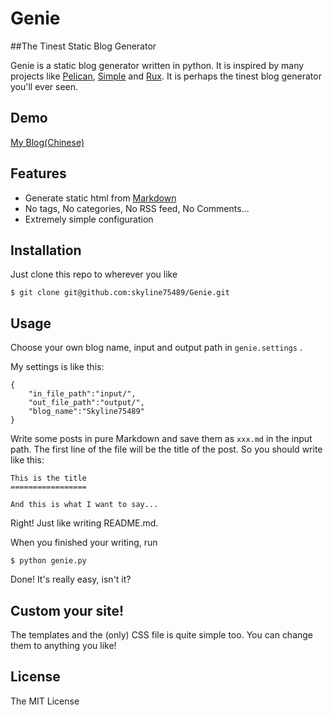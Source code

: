 Genie
=====

##The Tinest Static Blog Generator

Genie is a static blog generator written in python.
It is inspired by many projects like [Pelican](http://getpelican.com/), [Simple](https://github.com/isnowfy/simple) and
[Rux](https://github.com/hit9/rux). It is perhaps the tinest blog generator you'll ever seen.

## Demo

[My Blog(Chinese)](http://skyline75489.github.io/)
## Features

* Generate static html from [Markdown](http://daringfireball.net/projects/markdown/)
* No tags, No categories, No RSS feed, No Comments...
* Extremely simple configuration

## Installation

Just clone this repo to wherever you like

```
$ git clone git@github.com:skyline75489/Genie.git
```

## Usage

Choose your own blog name, input and output path in ```genie.settings```
.

My settings is like this:
```
{
	"in_file_path":"input/",
	"out_file_path":"output/",
	"blog_name":"Skyline75489"
}
```

Write some posts in pure Markdown and save them as ```xxx.md``` in the input path.
The first line of the file will be the title of the post. So you should write like this:

```
This is the title
=================

And this is what I want to say...

```
Right! Just like writing README.md.


When you finished your writing, run

```
$ python genie.py
```

Done! It's really easy, isn't it?

## Custom your site!

The templates and the (only) CSS file is quite simple too. You can change them to anything you like!

## License

The MIT License
